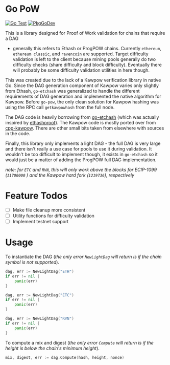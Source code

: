 # Go PoW

[![Go Test](https://github.com/sencha-dev/go-pow/actions/workflows/go.yml/badge.svg)](https://github.com/sencha-dev/go-pow/actions/workflows/go.yml)
[![PkgGoDev](https://pkg.go.dev/badge/github.com/sencha-dev/go-pow)](https://pkg.go.dev/github.com/sencha-dev/go-pow?tab=doc)

This is a library designed for Proof of Work validation for chains that require a DAG 
- generally this refers to Ethash or ProgPOW chains. Currently `ethereum`, `ethereum classic`, 
and `ravencoin` are supported. Target difficulty validation is left to the client because mining
pools generally do two difficulty checks (share difficulty and block difficulty). Eventually
there will probably be some difficulty validation utilities in here though.

This was created due to the lack of a Kawpow verification library
in native Go. Since the DAG generation component of Kawpow varies only 
slightly from Ethash, `go-etchash` was generalized to handle the different
requirements of DAG generation and implemented the native algorithm for Kawpow.
Before `go-pow`, the only clean solution for Kawpow hashing was using the RPC
call `getkawpowhash` from the full node.

The DAG code is heavily borrowing from [go-etchash](https://github.com/etclabscore/go-etchash)
(which was actually inspired by [ethashproof](https://github.com/tranvictor/ethashproof)).
The Kawpow code is mostly ported over from [cpp-kawpow](https://github.com/RavenCommunity/cpp-kawpow/).
There are other small bits taken from elsewhere with sources in the code.

Finally, this library only implements a light DAG - the full DAG is very large and there
isn't really a use case for pools to use it during validation. It wouldn't be too difficult to 
implement though, it exists in `go-etchash` so it would just be a matter of adding
the ProgPOW full DAG implementation.

*note: for `ETC` and `RVN`, this will only work above the blocks for ECIP-1099 (`11700000` ) and the 
Kawpow hard fork (`1219736`), respectively*

# Feature Todos

- [ ] Make file cleanup more consistent
- [ ] Utility functions for difficulty validation
- [ ] Implement testnet support

# Usage

To instantiate the DAG (*the only error `NewLightDag` 
will return is if the chain symbol is not supported*).

```go
dag, err := NewLightDag("ETH")
if err != nil {
	panic(err)
}

dag, err := NewLightDag("ETC")
if err != nil {
	panic(err)
}

dag, err := NewLightDag("RVN")
if err != nil {
	panic(err)
}
```

To compute a mix and digest (*the only error `Compute`
will return is if the height is below the chain's 
minimum height*).

```go
mix, digest, err := dag.Compute(hash, height, nonce)
```
